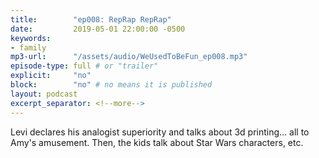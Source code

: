```yaml
---
title:        "ep008: RepRap RepRap"
date:         2019-05-01 22:00:00 -0500
keywords:
- family
mp3-url:      "/assets/audio/WeUsedToBeFun_ep008.mp3"
episode-type: full # or "trailer"
explicit:     "no"
block:        "no" # no means it is published
layout: podcast
excerpt_separator: <!--more-->
---
```

Levi declares his analogist superiority and talks about 3d printing... all to Amy's amusement. Then, the kids talk about Star Wars characters, etc.
<!--more-->